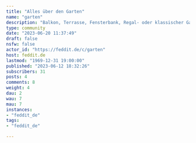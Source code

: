 ```yaml
---
title: "Alles über den Garten" 
name: "garten"
description: "Balkon, Terrasse, Fensterbank, Regal- oder klassischer Garten? Hier seid richtig! Teilt Bilder, diskutiert, holt euch Tipps und lasst uns zusammen gärtnern!"
type: community
date: "2023-06-20 11:37:49"
draft: false
nsfw: false
actor_id: "https://feddit.de/c/garten"
host: feddit.de
lastmod: "1969-12-31 19:00:00"
published: "2023-06-12 18:32:26"
subscribers: 31
posts: 4
comments: 8
weight: 4
dau: 2
wau: 7
mau: 7
instances:
- "feddit_de"
tags: 
- "feddit_de"

---
```


